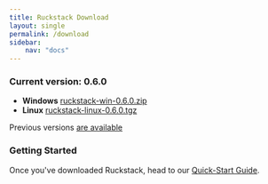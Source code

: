 ```yaml
---
title: Ruckstack Download
layout: single
permalink: /download
sidebar:
    nav: "docs"
---
```


### Current version: 0.6.0

- **Windows** [ruckstack-win-0.6.0.zip](https://github.com/ruckstack/ruckstack/releases/download/v0.6.0/ruckstack-win-0.6.0.zip)
- **Linux**  [ruckstack-linux-0.6.0.tgz](https://github.com/ruckstack/ruckstack/releases/download/v0.6.0/ruckstack-linux-0.6.0.tgz)

Previous versions [are available](https://github.com/ruckstack/ruckstack/releases) 

### Getting Started

Once you've downloaded Ruckstack, head to our [Quick-Start Guide](/quickstart). 


